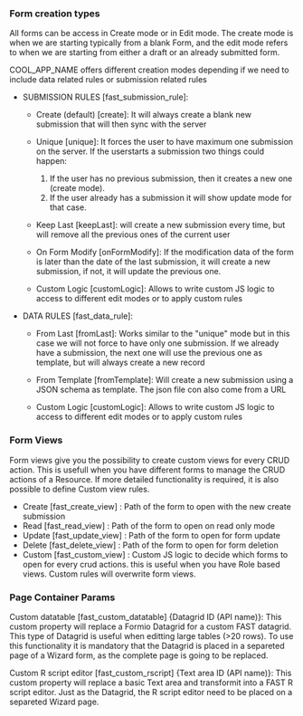 ### Form creation types

All forms can be access in Create mode or in Edit mode. The create mode is when we are starting
typically from a blank Form, and the edit mode refers to when we are starting from either a 
draft or an already submitted form.

COOL_APP_NAME offers different creation modes depending if we need to include data
related rules or submission related rules

* SUBMISSION RULES [fast_submission_rule]:

  * Create (default) [create]: It will always create a blank new submission that will then sync with 
  the server

  * Unique [unique]: It forces the user to have maximum one submission on the server. If the userstarts a submission
  two things could happen:

    1. If the user has no previous submission, then it creates a new one (create mode).
    2. If the user already has a submission it will show update mode for that case.

  * Keep Last [keepLast]: will create a new submission every time, but will remove all the previous ones 
  of the current user

  * On Form Modify [onFormModify]: If the modification data of the form is later than the date
    of the last submission, it will create a new submission, if not, it will update the previous one.

  * Custom Logic [customLogic]: Allows to write custom JS logic to access to different edit modes or
    to apply custom rules

* DATA RULES [fast_data_rule]:

  * From Last [fromLast]: Works similar to the "unique" mode but in this case we will not force to have only one
    submission.
    If we already have a submission, the next one will use the previous one as template, but will always 
    create a new record
  
  * From Template [fromTemplate]: Will create a new submission using a JSON schema as template. The json file con also 
    come from a URL

  * Custom Logic [customLogic]: Allows to write custom JS logic to access to different edit modes or
    to apply custom rules

### Form Views

Form views give you the possibility to create custom views for every CRUD action. This is usefull when you have
different forms to manage the CRUD actions of a Resource. If more detailed functionality is required, it is also
possible to define Custom view rules.

* Create [fast_create_view] : Path of the form to open with the new create submission
* Read [fast_read_view] : Path of the form to open on read only mode
* Update [fast_update_view] : Path of the form to open for form update
* Delete [fast_delete_view] : Path of the form to open for form deletion
* Custom [fast_custom_view] : Custom JS logic to decide which forms to open for every crud actions.
 this is useful when you have Role based views. Custom rules will overwrite form views.


 ### Page Container Params

 Custom datatable [fast_custom_datatable] {Datagrid ID (API name)}: This custom property will replace a Formio
 Datagrid for a custom FAST datagrid. This type of Datagrid is useful when editting large tables (>20 rows).
 To use this functionality it is mandatory that the Datagrid is placed in a separeted page of a Wizard form,
 as the complete page is going to be replaced.

 Custom R script editor [fast_custom_rscript] {Text area ID (API name)}: This custom property will replace a basic
 Text area and transformit into a FAST R script editor. Just as the Datagrid, the R script editor need to be placed on
 a separeted Wizard page.